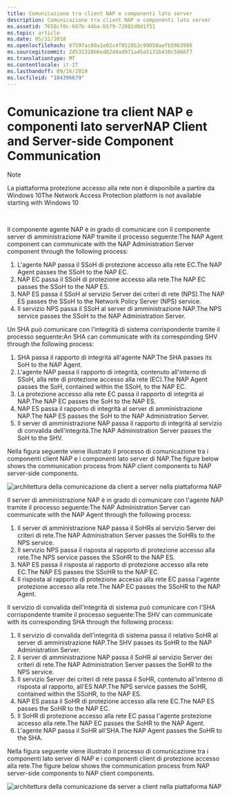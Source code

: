 ```yaml
---
title: Comunicazione tra client NAP e componenti lato server
description: Comunicazione tra client NAP e componenti lato server
ms.assetid: 7658cf0c-607b-44ba-b579-72082d0d1f51
ms.topic: article
ms.date: 05/31/2018
ms.openlocfilehash: 07597ac80a1e02c4f8528b3c99050aefb5963988
ms.sourcegitcommit: 2d531328b6ed82d4ad971a45a5131b430c5866f7
ms.translationtype: MT
ms.contentlocale: it-IT
ms.lasthandoff: 09/16/2019
ms.locfileid: "104396679"
---
```

# <a name="nap-client-and-server-side-component-communication"></a><span data-ttu-id="4a48a-103">Comunicazione tra client NAP e componenti lato server</span><span class="sxs-lookup"><span data-stu-id="4a48a-103">NAP Client and Server-side Component Communication</span></span>

> [!Note]  
> <span data-ttu-id="4a48a-104">La piattaforma protezione accesso alla rete non è disponibile a partire da Windows 10</span><span class="sxs-lookup"><span data-stu-id="4a48a-104">The Network Access Protection platform is not available starting with Windows 10</span></span>

 

<span data-ttu-id="4a48a-105">Il componente agente NAP è in grado di comunicare con il componente server di amministrazione NAP tramite il processo seguente:</span><span class="sxs-lookup"><span data-stu-id="4a48a-105">The NAP Agent component can communicate with the NAP Administration Server component through the following process:</span></span>

1.  <span data-ttu-id="4a48a-106">L'agente NAP passa il SSoH di protezione accesso alla rete EC.</span><span class="sxs-lookup"><span data-stu-id="4a48a-106">The NAP Agent passes the SSoH to the NAP EC.</span></span>
2.  <span data-ttu-id="4a48a-107">NAP EC passa il SSoH di protezione accesso alla rete.</span><span class="sxs-lookup"><span data-stu-id="4a48a-107">The NAP EC passes the SSoH to the NAP ES.</span></span>
3.  <span data-ttu-id="4a48a-108">NAP ES passa il SSoH al servizio Server dei criteri di rete (NPS).</span><span class="sxs-lookup"><span data-stu-id="4a48a-108">The NAP ES passes the SSoH to the Network Policy Server (NPS) service.</span></span>
4.  <span data-ttu-id="4a48a-109">Il servizio NPS passa il SSoH al server di amministrazione NAP.</span><span class="sxs-lookup"><span data-stu-id="4a48a-109">The NPS service passes the SSoH to the NAP Administration Server.</span></span>

<span data-ttu-id="4a48a-110">Un SHA può comunicare con l'integrità di sistema corrispondente tramite il processo seguente:</span><span class="sxs-lookup"><span data-stu-id="4a48a-110">An SHA can communicate with its corresponding SHV through the following process:</span></span>

1.  <span data-ttu-id="4a48a-111">SHA passa il rapporto di integrità all'agente NAP.</span><span class="sxs-lookup"><span data-stu-id="4a48a-111">The SHA passes its SoH to the NAP Agent.</span></span>
2.  <span data-ttu-id="4a48a-112">L'agente NAP passa il rapporto di integrità, contenuto all'interno di SSoH, alla rete di protezione accesso alla rete (EC).</span><span class="sxs-lookup"><span data-stu-id="4a48a-112">The NAP Agent passes the SoH, contained within the SSoH, to the NAP EC.</span></span>
3.  <span data-ttu-id="4a48a-113">La protezione accesso alla rete EC passa il rapporto di integrità al NAP.</span><span class="sxs-lookup"><span data-stu-id="4a48a-113">The NAP EC passes the SoH to the NAP ES.</span></span>
4.  <span data-ttu-id="4a48a-114">NAP ES passa il rapporto di integrità al server di amministrazione NAP.</span><span class="sxs-lookup"><span data-stu-id="4a48a-114">The NAP ES passes the SoH to the NAP Administration Server.</span></span>
5.  <span data-ttu-id="4a48a-115">Il server di amministrazione NAP passa il rapporto di integrità al servizio di convalida dell'integrità.</span><span class="sxs-lookup"><span data-stu-id="4a48a-115">The NAP Administration Server passes the SoH to the SHV.</span></span>

<span data-ttu-id="4a48a-116">Nella figura seguente viene illustrato il processo di comunicazione tra i componenti client NAP e i componenti lato server di NAP.</span><span class="sxs-lookup"><span data-stu-id="4a48a-116">The figure below shows the communication process from NAP client components to NAP server-side components.</span></span>

![architettura della comunicazione da client a server nella piattaforma NAP](images/nap-client-to-server-comm.png)

<span data-ttu-id="4a48a-118">Il server di amministrazione NAP è in grado di comunicare con l'agente NAP tramite il processo seguente:</span><span class="sxs-lookup"><span data-stu-id="4a48a-118">The NAP Administration Server can communicate with the NAP Agent through the following process:</span></span>

1.  <span data-ttu-id="4a48a-119">Il server di amministrazione NAP passa il SoHRs al servizio Server dei criteri di rete.</span><span class="sxs-lookup"><span data-stu-id="4a48a-119">The NAP Administration Server passes the SoHRs to the NPS service.</span></span>
2.  <span data-ttu-id="4a48a-120">Il servizio NPS passa il risposta al rapporto di protezione accesso alla rete.</span><span class="sxs-lookup"><span data-stu-id="4a48a-120">The NPS service passes the SSoHR to the NAP ES.</span></span>
3.  <span data-ttu-id="4a48a-121">NAP ES passa il risposta al rapporto di protezione accesso alla rete EC.</span><span class="sxs-lookup"><span data-stu-id="4a48a-121">The NAP ES passes the SSoHR to the NAP EC.</span></span>
4.  <span data-ttu-id="4a48a-122">Il risposta al rapporto di protezione accesso alla rete EC passa l'agente protezione accesso alla rete.</span><span class="sxs-lookup"><span data-stu-id="4a48a-122">The NAP EC passes the SSoHR to the NAP Agent.</span></span>

<span data-ttu-id="4a48a-123">Il servizio di convalida dell'integrità di sistema può comunicare con l'SHA corrispondente tramite il processo seguente:</span><span class="sxs-lookup"><span data-stu-id="4a48a-123">The SHV can communicate with its corresponding SHA through the following process:</span></span>

1.  <span data-ttu-id="4a48a-124">Il servizio di convalida dell'integrità di sistema passa il relativo SoHR al server di amministrazione NAP.</span><span class="sxs-lookup"><span data-stu-id="4a48a-124">The SHV passes its SoHR to the NAP Administration Server.</span></span>
2.  <span data-ttu-id="4a48a-125">Il server di amministrazione NAP passa il SoHR al servizio Server dei criteri di rete.</span><span class="sxs-lookup"><span data-stu-id="4a48a-125">The NAP Administration Server passes the SoHR to the NPS service.</span></span>
3.  <span data-ttu-id="4a48a-126">Il servizio Server dei criteri di rete passa il SoHR, contenuto all'interno di risposta al rapporto, all'ES NAP.</span><span class="sxs-lookup"><span data-stu-id="4a48a-126">The NPS service passes the SoHR, contained within the SSoHR, to the NAP ES.</span></span>
4.  <span data-ttu-id="4a48a-127">NAP ES passa il SoHR di protezione accesso alla rete EC.</span><span class="sxs-lookup"><span data-stu-id="4a48a-127">The NAP ES passes the SoHR to the NAP EC.</span></span>
5.  <span data-ttu-id="4a48a-128">Il SoHR di protezione accesso alla rete EC passa l'agente protezione accesso alla rete.</span><span class="sxs-lookup"><span data-stu-id="4a48a-128">The NAP EC passes the SoHR to the NAP Agent.</span></span>
6.  <span data-ttu-id="4a48a-129">L'agente NAP passa il SoHR all'SHA.</span><span class="sxs-lookup"><span data-stu-id="4a48a-129">The NAP Agent passes the SoHR to the SHA.</span></span>

<span data-ttu-id="4a48a-130">Nella figura seguente viene illustrato il processo di comunicazione tra i componenti lato server di NAP e i componenti client di protezione accesso alla rete.</span><span class="sxs-lookup"><span data-stu-id="4a48a-130">The figure below shows the communication process from NAP server-side components to NAP client components.</span></span>

![architettura della comunicazione da server a client nella piattaforma NAP](images/nap-server-to-client-comm.png)

 

 




